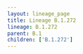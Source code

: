 ```yaml
---
layout: lineage_page
title: Lineage B.1.272
lineage: B.1.272
parent: B.1
children: ['B.1.272']
---
```

